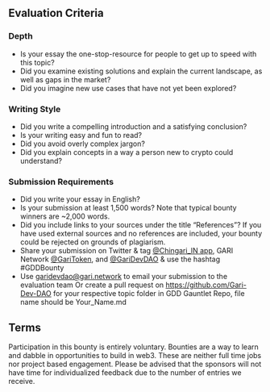 ## Evaluation Criteria

### Depth

- Is your essay the one-stop-resource for people to get up to speed with this topic?
- Did you examine existing solutions and explain the current landscape, as well as gaps in the market?
- Did you imagine new use cases that have not yet been explored?

### Writing Style

- Did you write a compelling introduction and a satisfying conclusion?
- Is your writing easy and fun to read?
- Did you avoid overly complex jargon?
- Did you explain concepts in a way a person new to crypto could understand?

### Submission Requirements

- Did you write your essay in English?
- Is your submission at least 1,500 words? Note that typical bounty winners are ~2,000 words.
- Did you include links to your sources under the title “References”? If you have used external sources and no references are included, your bounty could be rejected on grounds of plagiarism.
- Share your submission on Twitter & tag [@Chingari_IN app](https://twitter.com/Chingari_IN), GARI Network [@GariToken](https://twitter.com/GariToken), and [@GariDevDAO](https://twitter.com/GariDevDAO) & use the hashtag #GDDBounty
- Use garidevdao@gari.network to email your submission to the evaluation team Or create a pull request on https://github.com/Gari-Dev-DAO for your respective topic folder in GDD Gauntlet Repo, file name should be Your_Name.md

## Terms

Participation in this bounty is entirely voluntary. Bounties are a way to learn and dabble in opportunities to build in web3. These are neither full time jobs nor project based engagement. Please be advised that the sponsors will not have time for individualized feedback due to the number of entries we receive.
